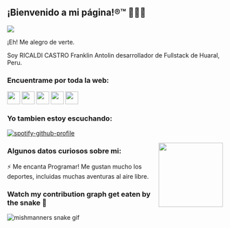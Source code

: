 <!---
FranklinRicaldiCastro/FranklinRicaldiCastro is a ✨ special ✨ repository because its `README.md` (this file) appears on your GitHub profile.
You can click the Preview link to take a look at your changes.
--->
## ¡Bienvenido a mi página!®™ 👋👋👋

![](https://github.com/FranklinRicaldiCastro/Perfil_GitHub/blob/main/Portada.jpg)

¡Eh! Me alegro de verte.

Soy RICALDI CASTRO Franklin Antolin desarrollador de Fullstack de Huaral, Peru.

### Encuentrame por toda la web:

<p align="left">
<a href="https://twitter.com/FRANKLIN_A_R_C" target="blank"><img align="center" src="https://github.com/fricalcic/GitHub/blog/socials/twitter%20(2).png" alt="" height="30" /></a>
<a href="https://www.linkedin.com/in/franklin-a-r-c/" target="blank"><img align="center" src="https://github.com/fricalcic/GitHub/blob/master/socials/transparent-Linkedin-logo-icon.png" alt="" height="30" /></a>
<a href="https://www.instagram.com/franklin_a_r_c/?hl=es-la" target="blank"><img align="center" src="https://github.com/fricalcic/GitHub/blob/master/socials/instagram.png" alt="" height="30" /></a>
<a href="https://www.twitch.tv/franklin_a_r_c" target="blank"><img align="center" src="https://github.com/fricalcic/GitHub/blob/master/socials/twitch.png" alt="" height="30" /></a>
<a href="https://www.youtube.com/channel/UCHcDFWF0T2CizRO8EzQlkLQ" target="blank"><img align="center" src="https://github.com/fricalcic/GitHub/blob/master/socials/youtube.png" alt="" height="30" /></a>


### Yo tambien estoy escuchando:

[![spotify-github-profile](https://spotify-github-profile.vercel.app/api/view?uid=22a52oj3e5hnylnh2ua2e6loy&cover_image=true&theme=novatorem&bar_color=24b6f5&bar_color_cover=false)](https://github.com/kittinan/spotify-github-profile)

<img align="right" width="150" height="150" src="https://github.com/fricalcic/GitHub/blob/master/My-OctocatsShortest.gif"></a>

### Algunos datos curiosos sobre mi:

⚡ Me encanta Programar! Me gustan mucho los deportes, incluidas muchas aventuras al aire libre.

### Watch my contribution graph get eaten by the snake 🐍

<!-- platane/snk works, it just puts it on a new branch -->
![mishmanners snake gif](https://github.com/fricalcic/GitHub/blob/output/github-contribution-grid-snake.svg)
